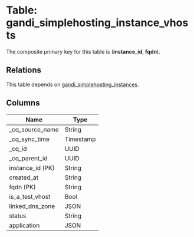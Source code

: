 # Table: gandi_simplehosting_instance_vhosts



The composite primary key for this table is (**instance_id**, **fqdn**).

## Relations
This table depends on [gandi_simplehosting_instances](gandi_simplehosting_instances.md).


## Columns
| Name          | Type          |
| ------------- | ------------- |
|_cq_source_name|String|
|_cq_sync_time|Timestamp|
|_cq_id|UUID|
|_cq_parent_id|UUID|
|instance_id (PK)|String|
|created_at|String|
|fqdn (PK)|String|
|is_a_test_vhost|Bool|
|linked_dns_zone|JSON|
|status|String|
|application|JSON|